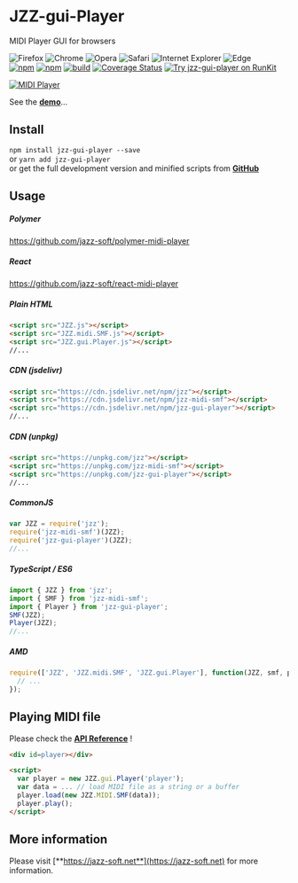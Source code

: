 # JZZ-gui-Player

MIDI Player GUI for browsers

![Firefox](https://jazz-soft.github.io/img/firefox.jpg)
![Chrome](https://jazz-soft.github.io/img/chrome.jpg)
![Opera](https://jazz-soft.github.io/img/opera.jpg)
![Safari](https://jazz-soft.github.io/img/safari.jpg)
![Internet Explorer](https://jazz-soft.github.io/img/msie.jpg)
![Edge](https://jazz-soft.github.io/img/edgc.jpg)  
[![npm](https://img.shields.io/npm/v/jzz-gui-player.svg)](https://www.npmjs.com/package/jzz-gui-player)
[![npm](https://img.shields.io/npm/dt/jzz-gui-player.svg)](https://www.npmjs.com/package/jzz-gui-player)
[![build](https://github.com/jazz-soft/JZZ-gui-Player/actions/workflows/build.yml/badge.svg)](https://github.com/jazz-soft/JZZ-gui-Player/actions)
[![Coverage Status](https://coveralls.io/repos/github/jazz-soft/JZZ-gui-Player/badge.svg?branch=master)](https://coveralls.io/github/jazz-soft/JZZ-gui-Player?branch=master)
[![Try jzz-gui-player on RunKit](https://badge.runkitcdn.com/jzz-gui-player.svg)](https://npm.runkit.com/jzz-gui-player)

[![MIDI Player](https://jazz-soft.github.io/img/midi-player.png)](https://jazz-soft.net/doc/JZZ/midiplayer.html)

See the [**demo**](https://jazz-soft.github.io/modules/smf/index.html)...

## Install

`npm install jzz-gui-player --save`  
or `yarn add jzz-gui-player`  
or get the full development version and minified scripts from [**GitHub**](https://github.com/jazz-soft/JZZ-gui-Player)

## Usage

##### Polymer
https://github.com/jazz-soft/polymer-midi-player

##### React
https://github.com/jazz-soft/react-midi-player

##### Plain HTML

```html
<script src="JZZ.js"></script>
<script src="JZZ.midi.SMF.js"></script>
<script src="JZZ.gui.Player.js"></script>
//...
```

##### CDN (jsdelivr)

```html
<script src="https://cdn.jsdelivr.net/npm/jzz"></script>
<script src="https://cdn.jsdelivr.net/npm/jzz-midi-smf"></script>
<script src="https://cdn.jsdelivr.net/npm/jzz-gui-player"></script>
//...
```

##### CDN (unpkg)

```html
<script src="https://unpkg.com/jzz"></script>
<script src="https://unpkg.com/jzz-midi-smf"></script>
<script src="https://unpkg.com/jzz-gui-player"></script>
//...
```

##### CommonJS

```js
var JZZ = require('jzz');
require('jzz-midi-smf')(JZZ);
require('jzz-gui-player')(JZZ);
//...
```

##### TypeScript / ES6

```ts
import { JZZ } from 'jzz';
import { SMF } from 'jzz-midi-smf';
import { Player } from 'jzz-gui-player';
SMF(JZZ);
Player(JZZ);
//...
```

##### AMD

```js
require(['JZZ', 'JZZ.midi.SMF', 'JZZ.gui.Player'], function(JZZ, smf, player) {
  // ...
});
```

## Playing MIDI file

Please check the [**API Reference**](https://jazz-soft.net/doc/JZZ/midiplayer.html) !

```html
<div id=player></div>

<script>
  var player = new JZZ.gui.Player('player');
  var data = ... // load MIDI file as a string or a buffer
  player.load(new JZZ.MIDI.SMF(data));
  player.play();
</script>
```

## More information

Please visit [**https://jazz-soft.net**](https://jazz-soft.net) for more information.  
